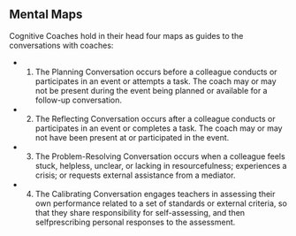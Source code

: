 ## Mental Maps

Cognitive Coaches hold in their head four maps as guides to the conversations with coaches:

- 1.  The Planning Conversation occurs before a colleague conducts or participates in an event or attempts a task. The coach may or may not be present during the event being planned or available for a follow-up conversation.
- 2.  The Reflecting Conversation occurs after a colleague conducts or participates in an event or completes a task. The coach may or may not have been present at or participated in the event.
- 3.  The Problem-Resolving Conversation occurs when a colleague feels stuck, helpless, unclear, or lacking in resourcefulness; experiences a crisis; or requests external assistance from a mediator.
- 4.  The Calibrating Conversation engages teachers in assessing their own performance related to a set of standards or external criteria, so that they share responsibility for self-assessing, and then selfprescribing personal responses to the assessment.